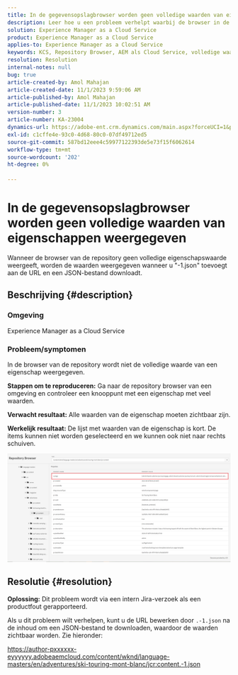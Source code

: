 ```yaml
---
title: In de gegevensopslagbrowser worden geen volledige waarden van eigenschappen weergegeven
description: Leer hoe u een probleem verhelpt waarbij de browser in de repository niet alle waarden van eigenschappen in Adobe Experience Manager weergeeft. Voeg "-1.json" toe aan de URL.
solution: Experience Manager as a Cloud Service
product: Experience Manager as a Cloud Service
applies-to: Experience Manager as a Cloud Service
keywords: KCS, Repository Browser, AEM als Cloud Service, volledige waarde
resolution: Resolution
internal-notes: null
bug: true
article-created-by: Amol Mahajan
article-created-date: 11/1/2023 9:59:06 AM
article-published-by: Amol Mahajan
article-published-date: 11/1/2023 10:02:51 AM
version-number: 3
article-number: KA-23004
dynamics-url: https://adobe-ent.crm.dynamics.com/main.aspx?forceUCI=1&pagetype=entityrecord&etn=knowledgearticle&id=a7d66748-9d78-ee11-8179-6045bd0065b6
exl-id: c1cffe4e-93c0-4d68-80c0-07df49712ed5
source-git-commit: 587bd12eee4c59977122393de5e73f15f6062614
workflow-type: tm+mt
source-wordcount: '202'
ht-degree: 0%

---
```


# In de gegevensopslagbrowser worden geen volledige waarden van eigenschappen weergegeven


Wanneer de browser van de repository geen volledige eigenschapswaarde weergeeft, worden de waarden weergegeven wanneer u &quot;-1.json&quot; toevoegt aan de URL en een JSON-bestand downloadt.

## Beschrijving {#description}


### <b>Omgeving</b>

Experience Manager as a Cloud Service



### <b>Probleem/symptomen</b>

In de browser van de repository wordt niet de volledige waarde van een eigenschap weergegeven.

<b>Stappen om te reproduceren:</b> Ga naar de repository browser van een omgeving en controleer een knooppunt met een eigenschap met veel waarden.

<b>Verwacht resultaat:</b> Alle waarden van de eigenschap moeten zichtbaar zijn.

<b>Werkelijk resultaat:</b> De lijst met waarden van de eigenschap is kort. De items kunnen niet worden geselecteerd en we kunnen ook niet naar rechts schuiven.



![](assets/05df7e78-ff6b-ee11-8df0-6045bd006e5a.png)


## Resolutie {#resolution}

<b>Oplossing:</b>
Dit probleem wordt via een intern Jira-verzoek als een productfout gerapporteerd.

Als u dit probleem wilt verhelpen, kunt u de URL bewerken door `.-1.json` na de inhoud om een JSON-bestand te downloaden, waardoor de waarden zichtbaar worden. Zie hieronder:

https://author-pxxxxxx-eyyyyyy.adobeaemcloud.com/content/wknd/language-masters/en/adventures/ski-touring-mont-blanc/jcr:content.-1.json
